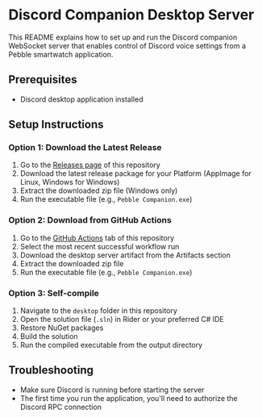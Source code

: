 # Discord Companion Desktop Server

This README explains how to set up and run the Discord companion WebSocket server that enables control of Discord voice settings from a Pebble smartwatch application.

## Prerequisites
- Discord desktop application installed

## Setup Instructions

### Option 1: Download the Latest Release

1. Go to the [Releases page](https://github.com/jplexer/discord-companion/releases) of this repository
2. Download the latest release package for your Platform (AppImage for Linux, Windows for Windows)
3. Extract the downloaded zip file (Windows only)
4. Run the executable file (e.g., `Pebble Companion.exe`)

### Option 2: Download from GitHub Actions

1. Go to the [GitHub Actions](https://github.com/jplexer/discord-companion/actions) tab of this repository
2. Select the most recent successful workflow run
3. Download the desktop server artifact from the Artifacts section
4. Extract the downloaded zip file
5. Run the executable file (e.g., `Pebble Companion.exe`)

### Option 3: Self-compile

1. Navigate to the `desktop` folder in this repository
2. Open the solution file (`.sln`) in Rider or your preferred C# IDE
3. Restore NuGet packages
4. Build the solution
5. Run the compiled executable from the output directory

## Troubleshooting

- Make sure Discord is running before starting the server
- The first time you run the application, you'll need to authorize the Discord RPC connection
